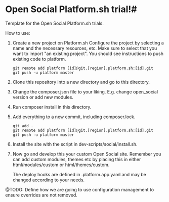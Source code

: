 # Open Social Platform.sh trial!#

Template for the Open Social Platform.sh trials.

How to use:

1. Create a new project on Platform.sh
    Configure the project by selecting a name and the necessary resources, etc.
    Make sure to select that you want to import "an existing project".
    You should see instructions to push existing code to platform.

    ````
    git remote add platform [id]@git.[region].platform.sh:[id].git
    git push -u platform master
    ````

2. Clone this repository into a new directory and go to this directory.

3. Change the composer.json file to your liking.
    E.g. change open_social version or add new modules.

4. Run composer install in this directory.

5. Add everything to a new commit, including composer.lock.
    ````
    git add .
    git remote add platform [id]@git.[region].platform.sh:[id].git
    git push -u platform master
    ````

6. Install the site with the script in dev-scripts/social/install.sh.

7. Now go and develop this your custom Open Social site.
    Remember you can add custom modules, themes etc by placing this in either html/modules/custom or html/themes/custom.

    The deploy hooks are defined in .platform.app.yaml and may be changed according to your needs.

@TODO: Define how we are going to use configuration management to ensure overrides are not removed.
